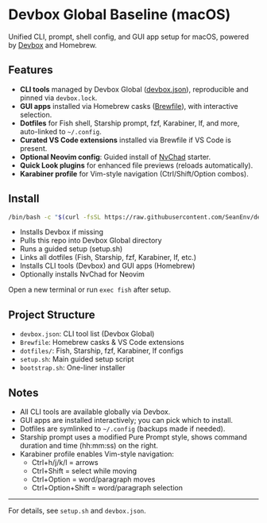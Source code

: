 
# Devbox Global Baseline (macOS)

Unified CLI, prompt, shell config, and GUI app setup for macOS, powered by [Devbox](https://jetify.com/devbox) and Homebrew.

## Features

- **CLI tools** managed by Devbox Global ([devbox.json](devbox.json)), reproducible and pinned via `devbox.lock`.
- **GUI apps** installed via Homebrew casks ([Brewfile](Brewfile)), with interactive selection.
- **Dotfiles** for Fish shell, Starship prompt, fzf, Karabiner, lf, and more, auto-linked to `~/.config`.
- **Curated VS Code extensions** installed via Brewfile if VS Code is present.
- **Optional Neovim config**: Guided install of [NvChad](https://nvchad.com/) starter.
- **Quick Look plugins** for enhanced file previews (reloads automatically).
- **Karabiner profile** for Vim-style navigation (Ctrl/Shift/Option combos).

## Install

```bash
/bin/bash -c "$(curl -fsSL https://raw.githubusercontent.com/SeanEnv/devbox-global-baseline/main/bootstrap.sh)"
```

- Installs Devbox if missing
- Pulls this repo into Devbox Global directory
- Runs a guided setup (setup.sh)
- Links all dotfiles (Fish, Starship, fzf, Karabiner, lf, etc.)
- Installs CLI tools (Devbox) and GUI apps (Homebrew)
- Optionally installs NvChad for Neovim

Open a new terminal or run `exec fish` after setup.

## Project Structure

- `devbox.json`: CLI tool list (Devbox Global)
- `Brewfile`: Homebrew casks & VS Code extensions
- `dotfiles/`: Fish, Starship, fzf, Karabiner, lf configs
- `setup.sh`: Main guided setup script
- `bootstrap.sh`: One-liner installer

## Notes

- All CLI tools are available globally via Devbox.
- GUI apps are installed interactively; you can pick which to install.
- Dotfiles are symlinked to `~/.config` (backups made if needed).
- Starship prompt uses a modified Pure Prompt style, shows command duration and time (hh:mm:ss) on the right.
- Karabiner profile enables Vim-style navigation:  
  - Ctrl+h/j/k/l = arrows  
  - Ctrl+Shift = select while moving  
  - Ctrl+Option = word/paragraph moves  
  - Ctrl+Option+Shift = word/paragraph selection

---
For details, see `setup.sh` and `devbox.json`.
